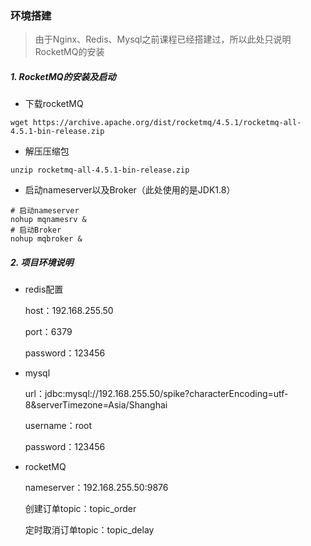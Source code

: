 ### 环境搭建

> 由于Nginx、Redis、Mysql之前课程已经搭建过，所以此处只说明RocketMQ的安装



##### 1. RocketMQ的安装及启动

* 下载rocketMQ

```
wget https://archive.apache.org/dist/rocketmq/4.5.1/rocketmq-all-4.5.1-bin-release.zip
```

* 解压压缩包

```
unzip rocketmq-all-4.5.1-bin-release.zip
```

* 启动nameserver以及Broker（此处使用的是JDK1.8）

``` 
# 启动nameserver
nohup mqnamesrv &
# 启动Broker
nohup mqbroker &
```



##### 2.  项目环境说明

* redis配置

  host：192.168.255.50

  port：6379

  password：123456

* mysql

  url：jdbc:mysql://192.168.255.50/spike?characterEncoding=utf-8&serverTimezone=Asia/Shanghai

  username：root

  password：123456

* rocketMQ

  nameserver：192.168.255.50:9876

  创建订单topic：topic_order

  定时取消订单topic：topic_delay

